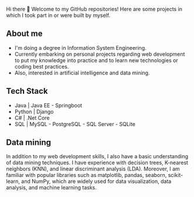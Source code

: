 Hi there 👋
Welcome to my GitHub repositories!
Here are some projects in which I took part in or were built by myself. 

## About me
  - I'm doing a degree in Information System Engineering. 
  - Currently embarking on personal projects regarding web development to put my knowledge into practice and to learn new technologies or coding best practices. 
  - Also, interested in artificial intelligence and data mining.  
  
  
## Tech Stack 
  - Java | Java EE - Springboot 
  - Python | Django 
  - C# | .Net Core 
  - SQL | MySQL - PostgreSQL - SQL Server - SQLite

## Data mining
In addition to my web development skills, I also have a basic understanding of data mining techniques. I have experience with decision    trees, K-nearest neighbors (KNN), and linear discriminant analysis (LDA). 
Moreover, I am familiar with popular libraries such as matplotlib, pandas, seaborn, scikit-learn, and NumPy, which are widely used for data visualization, data analysis, and machine learning tasks.


